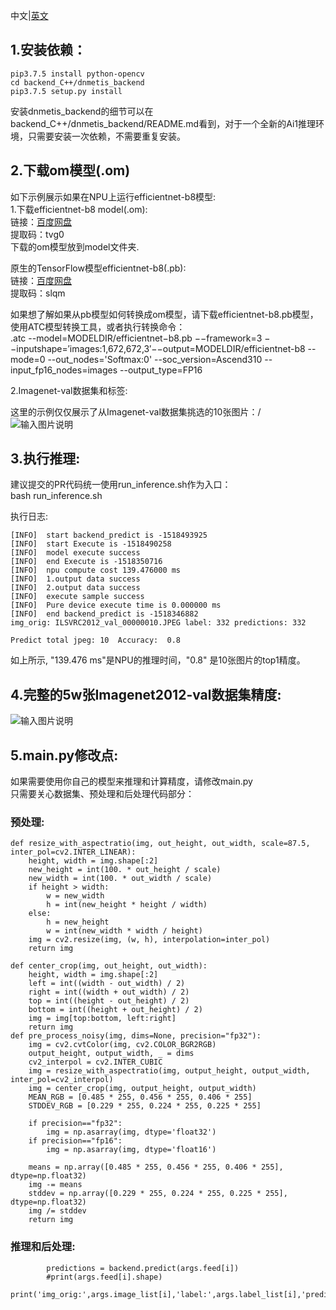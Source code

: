 中文|[英文](README_EN.md)

## 1.安装依赖：
```
pip3.7.5 install python-opencv
cd backend_C++/dnmetis_backend
pip3.7.5 setup.py install
```
安装dnmetis_backend的细节可以在backend_C++/dnmetis_backend/README.md看到，对于一个全新的Ai1推理环境，只需要安装一次依赖，不需要重复安装。

## 2.下载om模型(.om)

如下示例展示如果在NPU上运行efficientnet-b8模型:\
1.下载efficientnet-b8 model(.om): \
链接：[百度网盘](https://pan.baidu.com/s/1N-kpQoDe3NRxvjFKjAT9AA) \
提取码：tvg0  
下载的om模型放到model文件夹.

原生的TensorFlow模型efficientnet-b8(.pb):\
链接：[百度网盘](https://pan.baidu.com/s/1CajdSlNTh6k35RoyOn-3Ug)\
提取码：slqm 

如果想了解如果从pb模型如何转换成om模型，请下载efficientnet-b8.pb模型，使用ATC模型转换工具，或者执行转换命令：\
.atc --model=MODELDIR/efficientnet−b8.pb −−framework=3 −−inputshape=′images:1,672,672,3′−−output=MODELDIR/efficientnet-b8 --mode=0 --out_nodes='Softmax:0' --soc_version=Ascend310 --input_fp16_nodes=images --output_type=FP16

2.Imagenet-val数据集和标签:

这里的示例仅仅展示了从Imagenet-val数据集挑选的10张图片：/
![输入图片说明](https://images.gitee.com/uploads/images/2020/0918/234302_a572d632_5418572.jpeg "无标题.jpg")



## 3.执行推理:
建议提交的PR代码统一使用run_inference.sh作为入口：\
bash run_inference.sh

执行日志:
```
[INFO]  start backend_predict is -1518493925
[INFO]  start Execute is -1518490258
[INFO]  model execute success
[INFO]  end Execute is -1518350716
[INFO]  npu compute cost 139.476000 ms
[INFO]  1.output data success
[INFO]  2.output data success
[INFO]  execute sample success
[INFO]  Pure device execute time is 0.000000 ms
[INFO]  end backend_predict is -1518346882
img_orig: ILSVRC2012_val_00000010.JPEG label: 332 predictions: 332

Predict total jpeg: 10  Accuracy:  0.8
```
如上所示, "139.476 ms"是NPU的推理时间，"0.8" 是10张图片的top1精度。

## 4.完整的5w张Imagenet2012-val数据集精度:

![输入图片说明](https://images.gitee.com/uploads/images/2020/0919/010210_5cf496fc_5418572.png "屏幕截图.png")


## 5.main.py修改点:

如果需要使用你自己的模型来推理和计算精度，请修改main.py\
只需要关心数据集、预处理和后处理代码部分：

### 预处理:
```
def resize_with_aspectratio(img, out_height, out_width, scale=87.5, inter_pol=cv2.INTER_LINEAR):
    height, width = img.shape[:2]
    new_height = int(100. * out_height / scale)
    new_width = int(100. * out_width / scale)
    if height > width:
        w = new_width
        h = int(new_height * height / width)
    else:
        h = new_height
        w = int(new_width * width / height)
    img = cv2.resize(img, (w, h), interpolation=inter_pol)
    return img

def center_crop(img, out_height, out_width):
    height, width = img.shape[:2]
    left = int((width - out_width) / 2)
    right = int((width + out_width) / 2)
    top = int((height - out_height) / 2)
    bottom = int((height + out_height) / 2)
    img = img[top:bottom, left:right]
    return img
def pre_process_noisy(img, dims=None, precision="fp32"):
    img = cv2.cvtColor(img, cv2.COLOR_BGR2RGB)
    output_height, output_width, _ = dims
    cv2_interpol = cv2.INTER_CUBIC
    img = resize_with_aspectratio(img, output_height, output_width, inter_pol=cv2_interpol)
    img = center_crop(img, output_height, output_width)
    MEAN_RGB = [0.485 * 255, 0.456 * 255, 0.406 * 255]
    STDDEV_RGB = [0.229 * 255, 0.224 * 255, 0.225 * 255]

    if precision=="fp32":
        img = np.asarray(img, dtype='float32')
    if precision=="fp16":
        img = np.asarray(img, dtype='float16')

    means = np.array([0.485 * 255, 0.456 * 255, 0.406 * 255], dtype=np.float32)
    img -= means
    stddev = np.array([0.229 * 255, 0.224 * 255, 0.225 * 255], dtype=np.float32)
    img /= stddev
    return img
```

### 推理和后处理:
```
        predictions = backend.predict(args.feed[i])
        #print(args.feed[i].shape)
        print('img_orig:',args.image_list[i],'label:',args.label_list[i],'predictions:',np.argmax(predictions),'\n')
```